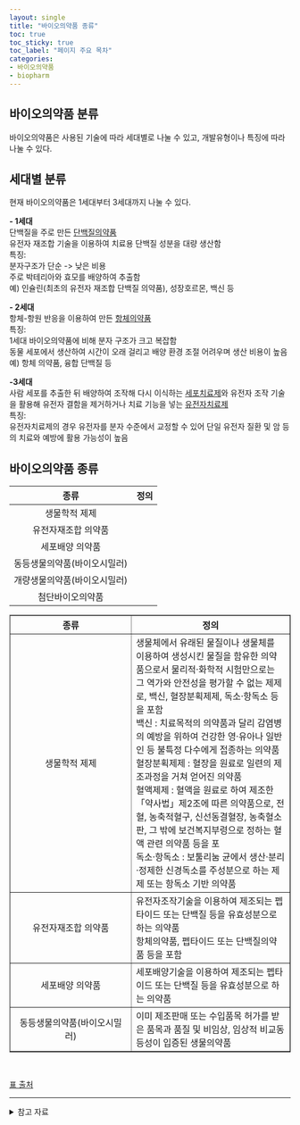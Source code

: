 ```yaml
---
layout: single
title: "바이오의약품 종류" 
toc: true
toc_sticky: true
toc_label: "페이지 주요 목차"
categories:
- 바이오의약품
- biopharm
---
```


## 바이오의약품 분류
바이오의약품은 사용된 기술에 따라 세대별로 나눌 수 있고, 개발유형이나 특징에 따라 나눌 수 있다.

## 세대별 분류
현재 바이오의약품은 1세대부터 3세대까지 나눌 수 있다.


__- 1세대__  
단백질을 주로 만든 <u>단백질의약품</u>  
유전자 재조합 기술을 이용하여 치료용 단백질 성분을 대량 생산함  
특징:  
분자구조가 단순 -> 낮은 비용  
주로 박테리아와 효모를 배양하여 추출함  
예) 인슐린(최초의 유전자 재조합 단백질 의약품), 성장호르몬, 백신 등


__- 2세대__  
항체-항원 반응을 이용하여 만든 <u>항체의약품</u>  
특징:  
1세대 바이오의약품에 비해 분자 구조가 크고 복잡함  
동물 세포에서 생산하여 시간이 오래 걸리고 배양 환경 조절 어려우며 생산 비용이 높음  
예) 항체 의약품, 융합 단백질 등

__-3세대__  
사람 세포를 추출한 뒤 배양하여 조작해 다시 이식하는 <u>세포치료제</u>와 유전자 조작 기술을 활용해 유전자 결함을 제거하거나 치료 기능을 넣는 <u>유전자치료제</u>  
특징:  
유전자치료제의 경우 유전자를 분자 수준에서 교정할 수 있어 단일 유전자 질환 및 암 등의 치료와 예방에 활용 가능성이 높음  

## 바이오의약품 종류

|종류|정의|
|:---:|:---|
|생물학적 제제||
|유전자재조합 의약품||
|세포배양 의약품||
|동등생물의약품(바이오시밀러)||
|개량생물의약품(바이오시밀러)||
|첨단바이오의약품||


<body>
    <table border="1">
	<th allign = "center" width = "200">종류</th>
	<th>정의</th>
	<tr><!-- 첫번째 줄 시작 -->
	    <td align ="center">생물학적 제제</td>
	    <td>생물체에서 유래된 물질이나 생물체를 이용하여 생성시킨 물질을 함유한 의약품으로서 물리적·화학적 시험만으로는 그 역가와 안전성을 평가할 수 없는 제제로, 백신, 혈장분획제제, 독소·항독소 등을 포함<br>백신 : 치료목적의 의약품과 달리 감염병의 예방을 위하여 건강한 영·유아나 일반인 등 불특정 다수에게 접종하는 의약품<br>혈장분획제제 : 혈장을 원료로 일련의 제조과정을 거쳐 얻어진 의약품<br>혈액제제 : 혈액을 원료로 하여 제조한 「약사법」제2조에 따른 의약품으로, 전혈, 농축적혈구, 신선동결혈장, 농축혈소판, 그 밖에 보건복지부령으로 정하는 혈액 관련 의약품 등을 포<br>독소·항독소 : 보툴리눔 균에서 생산·분리·정제한 신경독소를 주성분으로 하는 제제 또는 항독소 기반 의약품 </td>
	</tr><!-- 첫번째 줄 끝 -->
	<tr><!-- 두번째 줄 시작 -->
	    <td align ="center">유전자재조합 의약품</td>
	    <td>유전자조작기술을 이용하여 제조되는 펩타이드 또는 단백질 등을 유효성분으로 하는 의약품<br>항체의약품, 펩타이드 또는 단백질의약품 등을 포함</td>
	</tr><!-- 두번째 줄 끝 -->
	<tr>
	    <td align ="center">세포배양 의약품</td>
	    <td>세포배양기술을 이용하여 제조되는 펩타이드 또는 단백질 등을 유효성분으로 하는 의약품</td>
	</tr>
	<tr>
	    <td align ="center">동등생물의약품(바이오시밀러)</td><td>이미 제조판매 또는 수입품목 허가를 받은 품목과 품질 및 비임상, 임상적 비교동등성이 입증된 생물의약품</td></tr>
    </table>
<tr><br><td align ="center"></td><td></td></tr>
	
[표 출처](https://www.kobia.kr/sub01/sub01.php)

---

<details>
<summary>참고 자료</summary>
<div markdown="1">       

[바이오의약품 세대 구분](https://www.edaily.co.kr/news/read?newsId=03253766622690312&mediaCodeNo=257)  
[바이오의약품 종류](https://www.kobia.kr/sub01/sub01.php)

</div>
</details>

